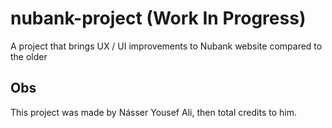 # nubank-project (Work In Progress)
A project that brings UX / UI improvements to Nubank website compared to the older

## Obs
This project was made by Násser Yousef Ali, then total credits to him.